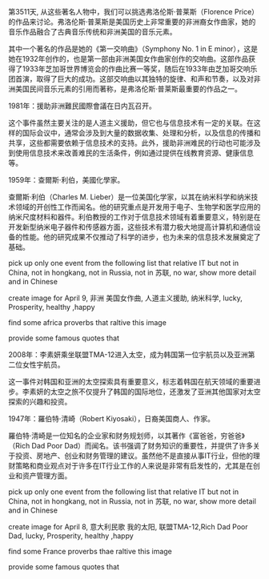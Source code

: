 
第3511天,  从这些著名人物中，我们可以挑选弗洛伦斯·普莱斯（Florence Price）的作品来讨论。弗洛伦斯·普莱斯是美国历史上非常重要的非洲裔女作曲家，她的音乐作品融合了古典音乐传统和非洲美国的音乐元素。

其中一个著名的作品是她的《第一交响曲》（Symphony No. 1 in E minor），这是她在1932年创作的，也是第一部由非洲美国女作曲家创作的交响曲。这部作品获得了1933年芝加哥世界博览会的作曲比赛一等奖，随后在1933年由芝加哥交响乐团首演，取得了巨大的成功。这部交响曲以其独特的旋律、和声和节奏，以及对非洲美国民间音乐元素的引用而著称，是弗洛伦斯·普莱斯最重要的作品之一。

1981年：援助非洲難民國際會議在日内瓦召开。

这个事件虽然主要关注的是人道主义援助，但它也与信息技术有一定的关联。在这样的国际会议中，通常会涉及到大量的数据收集、处理和分析，以及信息的传播和共享，这些都需要依赖于信息技术的支持。此外，援助非洲难民的行动也可能涉及到使用信息技术来改善难民的生活条件，例如通过提供在线教育资源、健康信息等。


1959年：查爾斯·利伯，美國化學家。

查爾斯·利伯（Charles M. Lieber）是一位美国化学家，以其在纳米科学和纳米技术领域的开创性工作而闻名。他的研究重点是开发用于电子、生物学和医学应用的纳米尺度材料和器件。利伯教授的工作对于信息技术领域有着重要意义，特别是在开发新型纳米电子器件和传感器方面，这些技术有潜力极大地提高计算机和通信设备的性能。他的研究成果不仅推动了科学的进步，也为未来的信息技术发展奠定了基础。







pick up  only one event  from the following list that relative IT but not in China, not in hongkang, not in Russia, not in 苏联, no war, show more detail and in Chinese 

create image for April 9,  非洲 美国女作曲, 人道主义援助, 纳米科学, lucky, Prosperity, healthy ,happy


find some africa proverbs that raltive this image 
 

provide some famous quotes that  
  

2008年：李素妍乘坐联盟TMA-12进入太空，成为韩国第一位宇航员以及亚洲第二位女性宇航员。

这一事件对韩国和亚洲的太空探索具有重要意义，标志着韩国在航天领域的重要进步。李素妍的太空之旅不仅提升了韩国的国际地位，还激发了亚洲其他国家对太空探索的兴趣和投资。

1947年：羅伯特·清崎（Robert Kiyosaki），日裔美国商人、作家。

羅伯特·清崎是一位知名的企业家和财务规划师，以其著作《富爸爸，穷爸爸》（Rich Dad Poor Dad）而闻名。该书强调了财务知识的重要性，并提供了许多关于投资、房地产、创业和财务管理的建议。虽然他不是直接从事IT行业，但他的理财策略和商业观点对于许多在IT行业工作的人来说是非常有启发性的，尤其是在创业和资产管理方面。

pick up  only one event  from the following list that relative IT but not in China, not in hongkang, not in Russia, not in 苏联, no war, show more detail and in Chinese 

create image for April 8,  意大利民歌 我的太阳,  联盟TMA-12,Rich Dad Poor Dad, lucky, Prosperity, healthy ,happy


find some France proverbs thae raltive this image 
 

provide some famous quotes that  
  